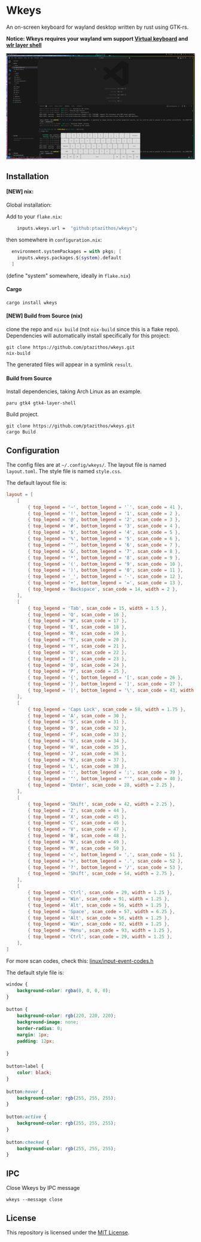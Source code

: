 # Wkeys
An on-screen keyboard for wayland desktop written by rust using GTK-rs.

**Notice: Wkeys requires your wayland wm support [Virtual keyboard](https://wayland.app/protocols/virtual-keyboard-unstable-v1) and [wlr layer shell](https://wayland.app/protocols/wlr-layer-shell-unstable-v1)**

![Default Layout](./assets/default.png)

## Installation
#### [NEW] nix:

Global installation:

Add to your `flake.nix`:
```nix
    inputs.wkeys.url =  "github:ptazithos/wkeys";
```

then somewhere in `configuration.nix`:
```nix
  environment.systemPackages = with pkgs; [
    inputs.wkeys.packages.${system}.default
  ]
```
(define "system" somewhere, ideally in `flake.nix`)


#### Cargo

```shell
cargo install wkeys
```

#### [NEW] Build from Source (nix)
clone the repo and `nix build` (not `nix-build` since this is a flake repo). Dependencies will automatically install specifically for this project:
```shell
git clone https://github.com/ptazithos/wkeys.git
nix-build
```
The generated files will appear in a symlink `result`.  

#### Build from Source
Install dependencies, taking Arch Linux as an example.
```shell
paru gtk4 gtk4-layer-shell
```
Build project.
```shell
git clone https://github.com/ptazithos/wkeys.git
cargo Build 
```

## Configuration
The config files are at `~/.config/wkeys/`. The layout file is named `layout.toml`. The style file is named `style.css`.


The default layout file is: 
```toml
layout = [
    [
        { top_legend = '~', bottom_legend = '`', scan_code = 41 },
        { top_legend = '!', bottom_legend = '1', scan_code = 2 },
        { top_legend = '@', bottom_legend = '2', scan_code = 3 },
        { top_legend = '#', bottom_legend = '3', scan_code = 4 },
        { top_legend = '$', bottom_legend = '4', scan_code = 5 },
        { top_legend = '%', bottom_legend = '5', scan_code = 6 },
        { top_legend = '^', bottom_legend = '6', scan_code = 7 },
        { top_legend = '&', bottom_legend = '7', scan_code = 8 },
        { top_legend = '*', bottom_legend = '8', scan_code = 9 },
        { top_legend = '(', bottom_legend = '9', scan_code = 10 },
        { top_legend = ')', bottom_legend = '0', scan_code = 11 },
        { top_legend = '_', bottom_legend = '-', scan_code = 12 },
        { top_legend = '+', bottom_legend = '=', scan_code = 13 },
        { top_legend = 'Backspace', scan_code = 14, width = 2 },
    ],
    [
        { top_legend = 'Tab', scan_code = 15, width = 1.5 },
        { top_legend = 'Q', scan_code = 16 },
        { top_legend = 'W', scan_code = 17 },
        { top_legend = 'E', scan_code = 18 },
        { top_legend = 'R', scan_code = 19 },
        { top_legend = 'T', scan_code = 20 },
        { top_legend = 'Y', scan_code = 21 },
        { top_legend = 'U', scan_code = 22 },
        { top_legend = 'I', scan_code = 23 },
        { top_legend = 'O', scan_code = 24 },
        { top_legend = 'P', scan_code = 25 },
        { top_legend = '{', bottom_legend = '[', scan_code = 26 },
        { top_legend = '}', bottom_legend = ']', scan_code = 27 },
        { top_legend = '|', bottom_legend = '\', scan_code = 43, width = 1.5 },
    ],
    [
        { top_legend = 'Caps Lock', scan_code = 58, width = 1.75 },
        { top_legend = 'A', scan_code = 30 },
        { top_legend = 'S', scan_code = 31 },
        { top_legend = 'D', scan_code = 32 },
        { top_legend = 'F', scan_code = 33 },
        { top_legend = 'G', scan_code = 34 },
        { top_legend = 'H', scan_code = 35 },
        { top_legend = 'J', scan_code = 36 },
        { top_legend = 'K', scan_code = 37 },
        { top_legend = 'L', scan_code = 38 },
        { top_legend = ':', bottom_legend = ';', scan_code = 39 },
        { top_legend = '"', bottom_legend = "'", scan_code = 40 },
        { top_legend = 'Enter', scan_code = 28, width = 2.25 },
    ],
    [
        { top_legend = 'Shift', scan_code = 42, width = 2.25 },
        { top_legend = 'Z', scan_code = 44 },
        { top_legend = 'X', scan_code = 45 },
        { top_legend = 'C', scan_code = 46 },
        { top_legend = 'V', scan_code = 47 },
        { top_legend = 'B', scan_code = 48 },
        { top_legend = 'N', scan_code = 49 },
        { top_legend = 'M', scan_code = 50 },
        { top_legend = '<', bottom_legend = ',', scan_code = 51 },
        { top_legend = '>', bottom_legend = '.', scan_code = 52 },
        { top_legend = '?', bottom_legend = '/', scan_code = 53 },
        { top_legend = 'Shift', scan_code = 54, width = 2.75 },
    ],
    [
        { top_legend = 'Ctrl', scan_code = 29, width = 1.25 },
        { top_legend = 'Win', scan_code = 91, width = 1.25 },
        { top_legend = 'Alt', scan_code = 56, width = 1.25 },
        { top_legend = 'Space', scan_code = 57, width = 6.25 },
        { top_legend = 'Alt', scan_code = 56, width = 1.25 },
        { top_legend = 'Win', scan_code = 92, width = 1.25 },
        { top_legend = 'Menu', scan_code = 93, width = 1.25 },
        { top_legend = 'Ctrl', scan_code = 29, width = 1.25 },
    ],
]

```
For more scan codes, check this: [linux/input-event-codes.h](https://github.com/torvalds/linux/blob/43fb83c17ba2d63dfb798f0be7453ed55ca3f9c2/include/uapi/linux/input-event-codes.h#L4)

The default style file is:

```css
window {
    background-color: rgba(0, 0, 0, 0);
}

button {
    background-color: rgb(220, 220, 220);
    background-image: none;
    border-radius: 0;
    margin: 1px;
    padding: 12px;

}

button>label {
    color: black;
}

button:hover {
    background-color: rgb(255, 255, 255);
}

button:active {
    background-color: rgb(255, 255, 255);
}

button:checked {
    background-color: rgb(255, 255, 255);
}
```

## IPC
Close Wkeys by IPC message
```shell
wkeys --message close
```

## License

This repository is licensed under the [MIT License](LICENSE).
